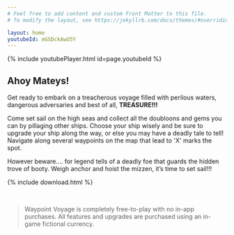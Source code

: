```yaml
---
# Feel free to add content and custom Front Matter to this file.
# To modify the layout, see https://jekyllrb.com/docs/themes/#overriding-theme-defaults

layout: home
youtubeId: mGSDckAwU5Y
---
```


{% include youtubePlayer.html id=page.youtubeId %}

## Ahoy Mateys!

Get ready to embark on a treacherous voyage filled with perilous waters,
dangerous adversaries and best of all, **TREASURE!!!**

Come set sail on the high seas and collect all the doubloons and gems you can by pillaging other ships.
Choose your ship wisely and be sure to upgrade your ship along the way, or else you may have a deadly tale to tell!
Navigate along several waypoints on the map that lead to 'X' marks the spot.

However beware.... for legend tells of a deadly foe that guards the hidden trove of booty.
Weigh anchor and hoist the mizzen, it’s time to set sail!!!

{% include download.html %}

<br />

> Waypoint Voyage is completely free-to-play with no in-app purchases.
> All features and upgrades are purchased using an in-game fictional currency.
